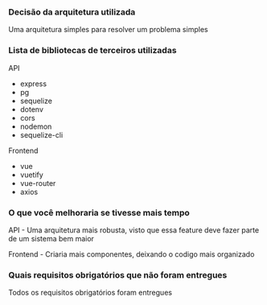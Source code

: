 ### Decisão da arquitetura utilizada

Uma arquitetura simples para resolver um problema simples

### Lista de bibliotecas de terceiros utilizadas

API

- express
- pg
- sequelize
- dotenv
- cors
- nodemon
- sequelize-cli

Frontend

- vue
- vuetify
- vue-router
- axios

### O que você melhoraria se tivesse mais tempo

API - Uma arquitetura mais robusta, visto que essa feature deve fazer parte de um sistema bem maior

Frontend - Criaria mais componentes, deixando o codigo mais organizado

### Quais requisitos obrigatórios que não foram entregues

Todos os requisitos obrigatórios foram entregues
